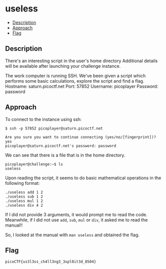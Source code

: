 # useless

- [Description](#description)
- [Approach](#approach)
- [Flag](#flag)

## Description

There's an interesting script in the user's home directory
Additional details will be available after launching your challenge instance.

The work computer is running SSH. We've been given a script which performs some basic calculations, explore the script and find a flag.
Hostname: saturn.picoctf.net
Port:     57852
Username: picoplayer
Password: password

## Approach

To connect to the instance using ssh:

```
$ ssh -p 57852 picoplayer@saturn.picoctf.net

Are you sure you want to continue connecting (yes/no/[fingerprint])? yes
picoplayer@saturn.picoctf.net's password: password
```

We can see that there is a file that is in the home directory.

```
picoplayer@challenge:~$ ls
useless
```

Upon reading the script, it seems to do basic mathematical operations in the following format:

```
./useless add 1 2
./useless sub 1 2 
./useless mul 1 2
./useless div 4 2
```

If I did not provide 3 arguments, it would prompt me to read the code. Meanwhile, if I did not use `add`, `sub`, `mul` or `div`, it asked me to read the manual!!

So, I looked at the manual with `man useless` and obtained the flag.

## Flag

`picoCTF{us3l3ss_ch4ll3ng3_3xpl0it3d_8504}`